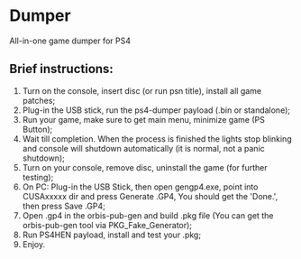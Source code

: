 # Dumper
All-in-one game dumper for PS4

Brief instructions:
-------------------

1) Turn on the console, insert disc (or run psn title), install all game patches;
2) Plug-in the USB stick, run the ps4-dumper payload (.bin or standalone);
3) Run your game, make sure to get main menu, minimize game (PS Button);
4) Wait till completion. When the process is finished the lights stop blinking
   and console will shutdown automatically (it is normal, not a panic shutdown);
5) Turn on your console, remove disc, uninstall the game (for further testing);
6) On PC: Plug-in the USB Stick, then open gengp4.exe, point into CUSAxxxxx dir
   and press Generate .GP4, You should get the 'Done.', then press Save .GP4;
8) Open .gp4 in the orbis-pub-gen and build .pkg file
   (You can get the orbis-pub-gen tool via PKG_Fake_Generator);
9) Run PS4HEN payload, install and test your .pkg;
10) Enjoy.
